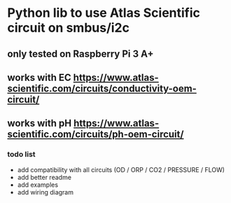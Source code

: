 # Python lib to use Atlas Scientific circuit on smbus/i2c

## only tested on Raspberry Pi 3 A+
## works with EC https://www.atlas-scientific.com/circuits/conductivity-oem-circuit/
## works with pH https://www.atlas-scientific.com/circuits/ph-oem-circuit/

### todo list
- add compatibility with all circuits (OD / ORP / CO2 / PRESSURE / FLOW)
- add better readme
- add examples
- add wiring diagram